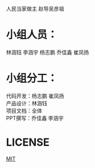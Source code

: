 人民当家做主 赵导吴彦祖

# 小组人员：
林涵钰  李涵宇  杨志鹏  乔佳鑫  崔凤扬

# 小组分工：
  代码开发：杨志鹏 崔凤扬  
  产品设计：林涵钰  
  项目文档：全体  
  PPT撰写：乔佳鑫 李涵宇

# LICENSE
[MIT](https://github.com/Bistu-OSSDT-2022/6-zhaoyr-linhy/blob/program/license)
